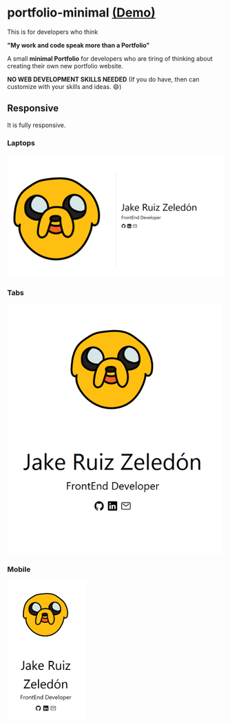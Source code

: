 # portfolio-minimal [(Demo)](https://sivanesh-s.github.io/portfolio-minimal/)
This is for developers who think

**"My work and code speak more than a Portfolio"**


A small **minimal Portfolio** for developers who are tiring of thinking about creating their own new portfolio website.

**NO WEB DEVELOPMENT SKILLS NEEDED** (If you do have, then can customize with your skills and ideas. :smile:)

## Responsive
It is fully responsive.

### Laptops
<img src="./README_DOCS/Lg.JPG"/>

### Tabs
<img src="./README_DOCS/md.JPG" width="500px">

### Mobile
<img src="./README_DOCS/sm.JPG" width="182px" >

